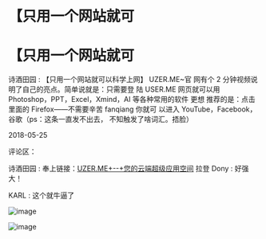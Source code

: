 # 【只用一个网站就可

# 【只用一个网站就可

诗酒田园 : 【只用一个网站就可以科学上网】 UZER.ME~官 网有个 2 分钟视频说明了自己的亮点。简单说就是：只需要登 陆 USER.ME 网页就可以用 Photoshop，PPT，Excel，Xmind，AI 等各种常用的软件 更想 推荐的是：点击里面的 Firefox——不需要辛苦 fanqiang 你就可 以进入 YouTube，Facebook，谷歌（ps：这条一直发不出去， 不知触发了啥词汇。捂脸）

2018-05-25

评论区：

诗酒田园 : 奉上链接：[UZER.ME+--+](https://uzer.me/)[您的云端超级应用空间](https://uzer.me/) 拉登 Dony : 好强大！

KARL : 这个就牛逼了

![image](img/Image_115.png)

![image](img/Image_116.png)